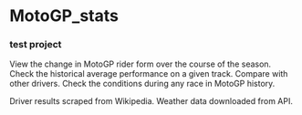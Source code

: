 # MotoGP_stats
### test project

View the change in MotoGP rider form over the course of the season. Check the historical average performance on a given track. Compare with other drivers. Check the conditions during any race in MotoGP history.

Driver results scraped from Wikipedia. Weather data downloaded from API.